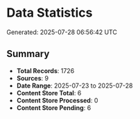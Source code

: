 # Data Statistics

Generated: 2025-07-28 06:56:42 UTC

## Summary

- **Total Records**: 1726
- **Sources**: 9
- **Date Range**: 2025-07-23 to 2025-07-28
- **Content Store Total**: 6
- **Content Store Processed**: 0
- **Content Store Pending**: 6
